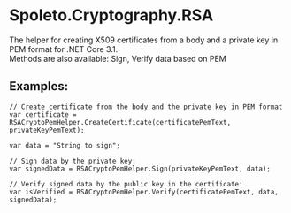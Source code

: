 # Spoleto.Cryptography.RSA

The helper for creating X509 certificates from a body and a private key in PEM format for .NET Core 3.1.  
Methods are also available: Sign, Verify data based on PEM

## Examples:
```
// Create certificate from the body and the private key in PEM format
var certificate = RSACryptoPemHelper.CreateCertificate(certificatePemText, privateKeyPemText);

var data = "String to sign";

// Sign data by the private key:
var signedData = RSACryptoPemHelper.Sign(privateKeyPemText, data);

// Verify signed data by the public key in the certificate:
var isVerified = RSACryptoPemHelper.Verify(certificatePemText, data, signedData);
```